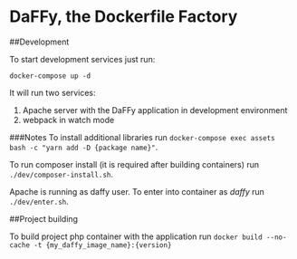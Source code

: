 # DaFFy, the Dockerfile Factory

##Development

To start development services just run:
```
docker-compose up -d
```
It will run two services:
1) Apache server with the DaFFy application in development environment
2) webpack in watch mode

###Notes
To install additional libraries run `docker-compose exec assets bash -c "yarn add -D {package name}"`.

To run composer install (it is required after building containers) run `./dev/composer-install.sh`.

Apache is running as daffy user. To enter into container as *daffy* run `./dev/enter.sh`.

##Project building

To build project php container with the application run `docker build --no-cache -t {my_daffy_image_name}:{version}`
